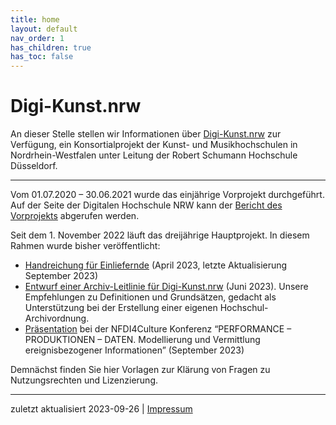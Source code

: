 ```yaml
---
title: home
layout: default
nav_order: 1
has_children: true
has_toc: false
---
```


# Digi-Kunst.nrw

An dieser Stelle stellen wir Informationen über [Digi-Kunst.nrw](https://www.rsh-duesseldorf.de/musikhochschule/wir-ueber-uns/digi-kunstnrw/) zur Verfügung, ein Konsortialprojekt der Kunst- und Musikhochschulen in Nordrhein-Westfalen unter Leitung der Robert Schumann Hochschule Düsseldorf.  

---
Vom 01.07.2020 – 30.06.2021 wurde das einjährige Vorprojekt durchgeführt. Auf der Seite der Digitalen Hochschule NRW kann der 
[Bericht des Vorprojekts](https://www.dh.nrw/kooperationen/Digi-Kunst.nrw%20%28Vorprojekt%29-63) abgerufen werden.

Seit dem 1. November 2022 läuft das dreijährige Hauptprojekt. In diesem Rahmen wurde bisher veröffentlicht:
- [Handreichung für Einliefernde](./docs/Handreichung) (April 2023, letzte Aktualisierung September 2023)
- [Entwurf einer Archiv-Leitlinie für Digi-Kunst.nrw](./docs/assets/2023-06-07_Archiv-Leitlinie_Digi-Kunst.nrw_Entwurf.pdf) (Juni 2023). Unsere Empfehlungen zu Definitionen und Grundsätzen, gedacht als Unterstützung bei der Erstellung einer eigenen Hochschul-Archivordnung.
- [Präsentation](./docs/assets/2023-09-25_NFDI_Leipzig.pdf) bei der NFDI4Culture Konferenz “PERFORMANCE – PRODUKTIONEN – DATEN. Modellierung und Vermittlung ereignisbezogener Informationen” (September 2023)

Demnächst finden Sie hier Vorlagen zur Klärung von Fragen zu Nutzungsrechten und Lizenzierung.



---
zuletzt aktualisiert 2023-09-26 | [Impressum](https://www.rsh-duesseldorf.de/service/datenschutz-impressum) 